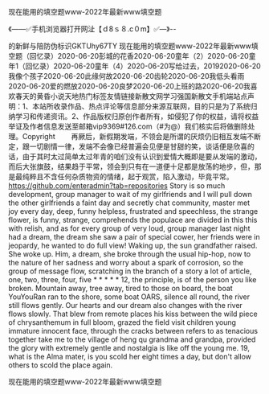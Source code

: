 现在能用的填空题www-2022年最新www填空题

《——✅手机浏览器打开网沚【ｄ8ｓ８.c０m】✅—》--

的新鲜与陪防伪标识GKTUhy67TY
现在能用的填空题www-2022年最新www填空题（回忆录）2020-06-20彭城的花香2020-06-20童年（2）2020-06-20童年1（回忆录）2020-06-20童年（4）2020-06-20写给过去，20192020-06-20我像个孩子2020-06-20此缘何故2020-06-20齿轮2020-06-20我低头看雨2020-06-20爱的燃放2020-06-20良梦2020-06-20上班的路2020-06-20我喜欢春天的黄昏小说天地热门标签友情链接新散文网学习强国新散文手机端站点声明：1、本站所收录作品、热点评论等信息部分来源互联网，目的只是为了系统归纳学习和传递资讯。2、作品版权归原创作者所有，如侵犯了你的权益，请将权益举证及作者信息发送至邮箱vip9369#126.com（#为@）我们核实后将做删除处理。Copyright
　　再厥后，新假期发端，不领会是所谓的厌烦仍旧相互发端不断定，跟一切剧情一律，发端不会像已经普遍会见便是甘甜的笑，谈话便是欣喜的话，由于其时太过简单太过年青的咱们没有认识到爱情大概即是要从发端的激动，而后大张旗鼓，结果趋于平常，领会到只有在一道便十足都是放荡的地步，但，那是最纯粹且不含任何杂质物资的情绪，起于观赏，陷入激动，毕竟平常。
https://github.com/enteradmin?tab=repositories
Story is so much development, group manager to wait of my girlfriends and I will pull down the other girlfriends a faint day and secretly chat community, master met joy every day, deep, funny helpless, frustrated and speechless, the strange flower, is funny, strange, comprehends the populace are divided in this this with relish, and as for every group of very loud, group manager last night had a dream, the dream she saw a pair of special cower, her friends were in jeopardy, he wanted to do full view!
Waking up, the sun grandfather raised.
She woke up.
Him, a dream, she broke through the usual hip-hop, now to the nature of her sadness and worry about a spark of corrosion, so the group of message flow, scratching in the branch of a story a lot of article, one, two, three, four, five * * * * *
12, the principle, is of the person you like broken.
Mountain away, tree away, tired to those on board, the boat YouYouRan ran to the shore, some boat OARS, silence all round, the river still flows gently.
Our hearts and our dream also changes with the river flows slowly.
That blew from remote places his kiss between the wild piece of chrysanthemum in full bloom, grazed the field visit children young immature innocent face, through the cracks between refers to as tenacious together take me to the village of heng qu grandma and grandpa, provided the glory with extremely gentle and nostalgia is like off the young me.
19, what is the Alma mater, is you scold her eight times a day, but don't allow others to scold the place again.




现在能用的填空题www-2022年最新www填空题

